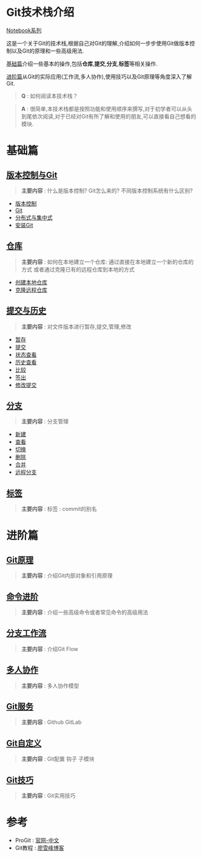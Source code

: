 # Git技术栈介绍

[Notebook系列](https://github.com/dp9u0/Notebook)

这是一个关于Git的技术栈,根据自己对Git的理解,介绍如何一步步使用Git做版本控制以及Git的原理和一些高级用法.

[基础篇](#基础篇)介绍一些基本的操作,包括**仓库**,**提交**,**分支**,**标签**等相关操作.

[进阶篇](#进阶篇)从Git的实际应用(工作流,多人协作),使用技巧以及Git原理等角度深入了解Git.

> **Q** : 如何阅读本技术栈？

> **A** : 很简单,本技术栈都是按照功能和使用顺序来撰写,对于初学者可以从头到尾依次阅读,对于已经对Git有所了解和使用的朋友,可以直接看自己想看的模块.

# 基础篇

## [版本控制与Git](/1.1.版本控制与Git/README.md)

> **主要内容** : 什么是版本控制?  Git怎么来的?  不同版本控制系统有什么区别?

* [版本控制](/1.1.版本控制与Git/README.md#版本控制)
* [Git](/1.1.版本控制与Git/README.md#Git)
* [分布式与集中式](/1.1.版本控制与Git/README.md#分布式与集中式)
* [安装Git](/1.1.版本控制与Git/README.md#安装Git)

## [仓库](/1.2.仓库/README.md)

> **主要内容** : 如何在本地建立一个仓库: 通过直接在本地建立一个新的仓库的方式 或者通过克隆已有的远程仓库到本地的方式

* [创建本地仓库](/1.2.仓库/README.md#创建本地仓库)
* [克隆远程仓库](/1.2.仓库/README.md#克隆远程仓库)

## [提交与历史](/1.3.提交与历史/README.md)

> **主要内容** : 对文件版本进行暂存,提交,管理,修改

* [暂存](/1.3.提交与历史/README.md#暂存)
* [提交](/1.3.提交与历史/README.md#提交)
* [状态查看](/1.3.提交与历史/README.md#状态查看)
* [历史查看](/1.3.提交与历史/README.md#历史查看)
* [比较](/1.3.提交与历史/README.md#比较)
* [签出](/1.3.提交与历史/README.md#签出)
* [修改提交](/1.3.提交与历史/README.md#修改提交)

## [分支](/1.4.分支/README.md)

> **主要内容** : 分支管理

* [新建](/1.4.分支/README.md#新建)
* [查看](/1.4.分支/README.md#查看)
* [切换](/1.4.分支/README.md#切换)
* [删除](/1.4.分支/README.md#删除)
* [合并](/1.4.分支/README.md#合并)
* [远程分支](/1.4.分支/README.md#远程分支)

## [标签](/1.5.标签/README.md)

> **主要内容**  : 标签 : commit的别名

# 进阶篇

## [Git原理](/2.0.Git原理/README.md)

> **主要内容** : 介绍Git内部对象和引用原理

## [命令进阶](/2.1.命令进阶/README.md)

> **主要内容** : 介绍一些高级命令或者常见命令的高级用法

## [分支工作流](/2.2.分支工作流/README.md)

> **主要内容** : 介绍Git Flow
 
## [多人协作](/2.3.多人协作/README.md)

> **主要内容** : 多人协作模型

## [Git服务](/2.4.Git服务/README.md)

> **主要内容** : Github GitLab

## [Git自定义](/2.5.Git自定义/README.md)

> **主要内容** : Git配置 钩子 子模块

## [Git技巧](/2.7.Git技巧/README.md)

> **主要内容** : Git实用技巧

# 参考

*  ProGit : [官网-中文](https://git-scm.com/book/zh/v2/)
*  Git教程 : [廖雪峰博客](https://www.liaoxuefeng.com/wiki/0013739516305929606dd18361248578c67b8067c8c017b000)

